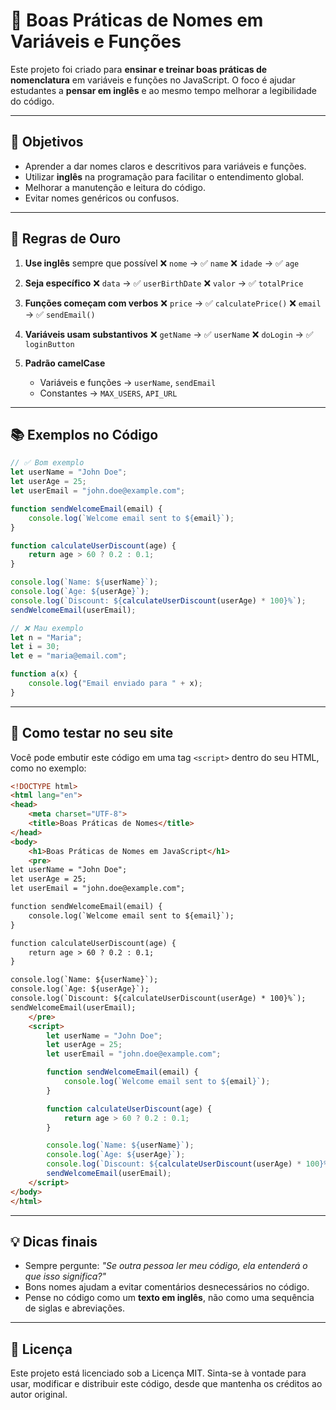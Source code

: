 # 📝 Boas Práticas de Nomes em Variáveis e Funções

Este projeto foi criado para **ensinar e treinar boas práticas de nomenclatura** em variáveis e funções no JavaScript.
O foco é ajudar estudantes a **pensar em inglês** e ao mesmo tempo melhorar a legibilidade do código.

---

## 🎯 Objetivos

* Aprender a dar nomes claros e descritivos para variáveis e funções.
* Utilizar **inglês** na programação para facilitar o entendimento global.
* Melhorar a manutenção e leitura do código.
* Evitar nomes genéricos ou confusos.

---

## 📌 Regras de Ouro

1. **Use inglês** sempre que possível
   ❌ `nome` → ✅ `name`
   ❌ `idade` → ✅ `age`

2. **Seja específico**
   ❌ `data` → ✅ `userBirthDate`
   ❌ `valor` → ✅ `totalPrice`

3. **Funções começam com verbos**
   ❌ `price` → ✅ `calculatePrice()`
   ❌ `email` → ✅ `sendEmail()`

4. **Variáveis usam substantivos**
   ❌ `getName` → ✅ `userName`
   ❌ `doLogin` → ✅ `loginButton`

5. **Padrão camelCase**

   * Variáveis e funções → `userName`, `sendEmail`
   * Constantes → `MAX_USERS`, `API_URL`

---

## 📚 Exemplos no Código

```javascript
// ✅ Bom exemplo
let userName = "John Doe"; 
let userAge = 25;
let userEmail = "john.doe@example.com";

function sendWelcomeEmail(email) {
    console.log(`Welcome email sent to ${email}`);
}

function calculateUserDiscount(age) {
    return age > 60 ? 0.2 : 0.1;
}

console.log(`Name: ${userName}`);
console.log(`Age: ${userAge}`);
console.log(`Discount: ${calculateUserDiscount(userAge) * 100}%`);
sendWelcomeEmail(userEmail);

// ❌ Mau exemplo
let n = "Maria";
let i = 30;
let e = "maria@email.com";

function a(x) {
    console.log("Email enviado para " + x);
}
```

---

## 🚀 Como testar no seu site

Você pode embutir este código em uma tag `<script>` dentro do seu HTML, como no exemplo:

```html
<!DOCTYPE html>
<html lang="en">
<head>
    <meta charset="UTF-8">
    <title>Boas Práticas de Nomes</title>
</head>
<body>
    <h1>Boas Práticas de Nomes em JavaScript</h1>
    <pre>
let userName = "John Doe"; 
let userAge = 25;
let userEmail = "john.doe@example.com";

function sendWelcomeEmail(email) {
    console.log(`Welcome email sent to ${email}`);
}

function calculateUserDiscount(age) {
    return age > 60 ? 0.2 : 0.1;
}

console.log(`Name: ${userName}`);
console.log(`Age: ${userAge}`);
console.log(`Discount: ${calculateUserDiscount(userAge) * 100}%`);
sendWelcomeEmail(userEmail);
    </pre>
    <script>
        let userName = "John Doe"; 
        let userAge = 25;
        let userEmail = "john.doe@example.com";

        function sendWelcomeEmail(email) {
            console.log(`Welcome email sent to ${email}`);
        }

        function calculateUserDiscount(age) {
            return age > 60 ? 0.2 : 0.1;
        }

        console.log(`Name: ${userName}`);
        console.log(`Age: ${userAge}`);
        console.log(`Discount: ${calculateUserDiscount(userAge) * 100}%`);
        sendWelcomeEmail(userEmail);
    </script>
</body>
</html>
```

---

## 💡 Dicas finais

* Sempre pergunte: *"Se outra pessoa ler meu código, ela entenderá o que isso significa?"*
* Bons nomes ajudam a evitar comentários desnecessários no código.
* Pense no código como um **texto em inglês**, não como uma sequência de siglas e abreviações.

---

## 📄 Licença

Este projeto está licenciado sob a Licença MIT. Sinta-se à vontade para usar, modificar e distribuir este código, desde que mantenha os créditos ao autor original.

